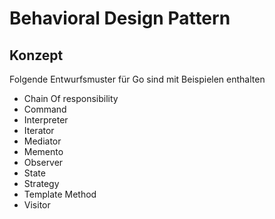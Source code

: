 # Behavioral Design Pattern

## Konzept

Folgende Entwurfsmuster für Go sind mit Beispielen enthalten

* Chain Of responsibility
* Command
* Interpreter
* Iterator
* Mediator
* Memento
* Observer
* State
* Strategy
* Template Method
* Visitor
